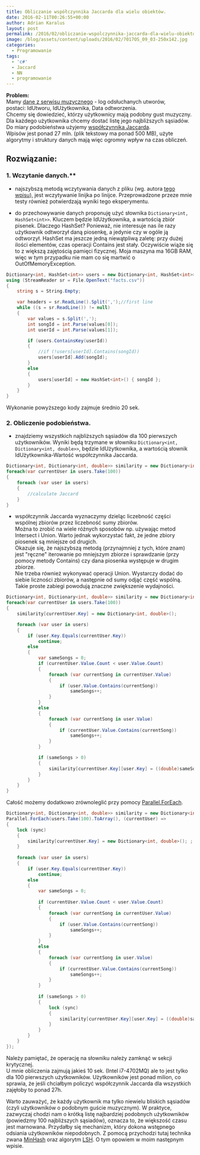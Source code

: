 ```yaml
---
title: Obliczanie współczynnika Jaccarda dla wielu obiektów.
date: 2016-02-11T00:26:55+00:00
author: Adrian Karalus
layout: post
permalink: /2016/02/obliczanie-wspolczynnika-jaccarda-dla-wielu-obiektow/
image: /blog/assets/content/uploads/2016/02/7017OS_09_03-250x142.jpg
categories:
  - Programowanie
tags:
  - 'c#'
  - Jaccard
  - NN
  - programowanie
---
```

**Problem:**  
Mamy [dane z serwisu muzycznego](/blog/assets/content/uploads/2016/02/facts.7z) - log odsłuchanych utworów, postaci: IdUtworu, IdUżytkownika, Data odtworzenia.  
Chcemy się dowiedzieć, którzy użytkownicy mają podobny gust muzyczny. Dla każdego użytkownika chcemy dostać listę jego najbliższych sąsiadów.  
Do miary podobieństwa użyjemy [współczynnika Jaccarda](https://en.wikipedia.org/wiki/Jaccard_index).  
Wpisów jest ponad 27 mln. (plik tekstowy ma ponad 500 MB), użyte algorytmy i struktury danych mają więc ogromny wpływ na czas obliczeń.

## Rozwiązanie:  

### 1. Wczytanie danych.**

 - najszybszą metodą wczytywania danych z pliku (wg. autora [tego wpisu](http://cc.davelozinski.com/c-sharp/fastest-way-to-read-text-files)), jest wczytywanie linijka po linijce. Przeprowadzone przeze mnie testy również potwierdzają wyniki tego eksperymentu.

 - do przechowywanie danych proponuję użyć słownika `Dictionary<int, HashSet<int>>`. Kluczem będzie IdUżytkownika, a wartością zbiór pisenek. Dlaczego HashSet? Ponieważ, nie interesuje nas ile razy użytkownik odtworzył daną piosenkę, a jedynie czy w ogóle ją odtworzył. HashSet ma jeszcze jedną niewątpliwą zaletę: przy dużej ilości elementów, czas operacji Contains jest stały. Oczywiście wiąże się to z większą zajętością pamięci fizycznej. Moja maszyna ma 16GB RAM, więc w tym przypadku nie mam co się martwić o OutOfMemoryException.

```csharp
Dictionary<int, HashSet<int>> users = new Dictionary<int, HashSet<int>>();
using (StreamReader sr = File.OpenText("facts.csv"))
{
    string s = String.Empty;

    var headers = sr.ReadLine().Split(',');//first line
    while ((s = sr.ReadLine()) != null)
    {
        var values = s.Split(',');
        int songId = int.Parse(values[0]);
        int userId = int.Parse(values[1]);

        if (users.ContainsKey(userId))
        {
            //if (!users[userId].Contains(songId))
            users[userId].Add(songId);
        }
        else
        {
            users[userId] = new HashSet<int>() { songId };
        }
    }
}
```

Wykonanie powyższego kody zajmuje średnio 20 sek.

### 2. Obliczenie podobieństwa.

 - znajdziemy wszystkich najbliższych sąsiadów dla 100 pierwszych użytkowników. Wyniki będą trzymane w słowniku `Dictionary<int, Dictionary<int, double>>`, będzie IdUżytkownika, a wartością słownik IdUżytkownika-Wartość współczynnika Jaccarda.

```csharp
Dictionary<int, Dictionary<int, double>> similarity = new Dictionary<int, Dictionary<int, double>>();
foreach(var currentUser in users.Take(100))
{
    foreach (var user in users)
    {
        //calculate Jaccard
    }
}
```

 - współczynnik Jaccarda wyznaczymy dzieląc liczebność części wspólnej zbiorów przez liczebność sumy zbiorów.  
Można to zrobić na wiele różnych sposobów np. używając metod Intersect i Union. Warto jednak wykorzystać fakt, że jedne zbiory piosenek są mniejsze od drugich.  
Okazuje się, że najszybszą metodą (przynajmniej z tych, które znam) jest "ręczne" iterowanie po mniejszym zbiorze i sprawdzanie (przy pomocy metody Contains) czy dana piosenka występuje w drugim zbiorze.  
Nie trzeba również wykonywać operacji Union. Wystarczy dodać do siebie liczności zbiorów, a następnie od sumy odjąć część wspólną. Takie proste zabiegi powodują znaczne zwiększenie wydajności.

```csharp
Dictionary<int, Dictionary<int, double>> similarity = new Dictionary<int, Dictionary<int, double>>();
foreach(var currentUser in users.Take(100))
{
    similarity[currentUser.Key] = new Dictionary<int, double>();

    foreach (var user in users)
    {
        if (user.Key.Equals(currentUser.Key))
            continue;
        else
        {
            var sameSongs = 0;
            if (currentUser.Value.Count < user.Value.Count)
            {
                foreach (var currentSong in currentUser.Value)
                {
                    if (user.Value.Contains(currentSong))
                        sameSongs++;
                }
            }
            else
            {
                foreach (var currentSong in user.Value)
                {
                    if (currentUser.Value.Contains(currentSong))
                        sameSongs++;
                }
            }

            if (sameSongs > 0)
            {
                similarity[currentUser.Key][user.Key] = ((double)sameSongs / ((currentUser.Value.Count() + user.Value.Count()) - sameSongs));
            }
        }
    }
}
```

Całość możemy dodatkowo zrównoleglić przy pomocy [Parallel.ForEach](/blog/2016/01/parallel-for-czyli-prosty-sposob-na-z-zrownoleglenie/).

```csharp
Dictionary<int, Dictionary<int, double>> similarity = new Dictionary<int, Dictionary<int, double>>();
Parallel.ForEach(users.Take(100).ToArray(), (currentUser) =>
{
    lock (sync)
    {
        similarity[currentUser.Key] = new Dictionary<int, double>(); ;
    }
    
    foreach (var user in users)
    {
        if (user.Key.Equals(currentUser.Key))
            continue;
        else
        {
            var sameSongs = 0;
            
            if (currentUser.Value.Count < user.Value.Count)
            {
                foreach (var currentSong in currentUser.Value)
                {
                    if (user.Value.Contains(currentSong))
                        sameSongs++;
                }
            }
            else
            {
                foreach (var currentSong in user.Value)
                {
                    if (currentUser.Value.Contains(currentSong))
                        sameSongs++;
                }
            }
            
            if (sameSongs > 0)
            {
                lock (sync)
                {
                    similarity[currentUser.Key][user.Key] = ((double)sameSongs / ((currentUser.Value.Count() + user.Value.Count()) - sameSongs));
                }
            }
        }
    }
});
```

Należy pamiętać, że operację na słowniku należy zamknąć w sekcji krytycznej.  
U mnie obliczenia zajmują jakieś 10 sek. (Intel i7-4702MQ) ale to jest tylko dla 100 pierwszych użytkowników. Użytkowników jest ponad milion, co sprawia, że jeśli chciałbym policzyć współczynnik Jaccarda dla wszystkich zajęłoby to ponad 27h.

Warto zauważyć, że każdy użytkownik ma tylko niewielu bliskich sąsiadów (czyli użytkowników o podobnym guście muzycznym). W praktyce, zazwyczaj chodzi nam o krótką listę najbardziej podobnych użytkowników (powiedzmy 100 najbliższych sąsiadów), oznacza to, że większość czasu jest marnowana. Przydałby się mechanizm, który dokona wstępnego odsiania użytkowników niepodobnych. Z pomocą przychodzi tutaj technika zwana [MinHash](/blog/2016/03/minhash/2016-03-04-minhash") oraz algorytm [LSH](en.wikipedia.org/wiki/Locality-sensitive_hashing). O tym opowiem w moim następnym wpisie.